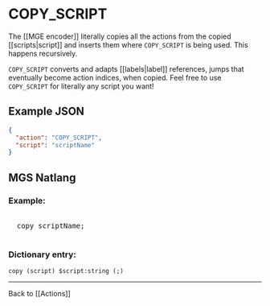 # COPY_SCRIPT

The [[MGE encoder]] literally copies all the actions from the copied [[scripts|script]] and inserts them where `COPY_SCRIPT` is being used. This happens recursively.

`COPY_SCRIPT` converts and adapts [[labels|label]] references, jumps that eventually become action indices, when copied. Feel free to use `COPY_SCRIPT` for literally any script you want!

## Example JSON

```json
{
  "action": "COPY_SCRIPT",
  "script": "scriptName"
}
```

## MGS Natlang

### Example:

<pre class="HyperMD-codeblock mgs">

  <span class="verb">copy</span> <span class="script">scriptName</span><span class="terminator">;</span>

</pre>

### Dictionary entry:

```
copy (script) $script:string (;)
```

---

Back to [[Actions]]

